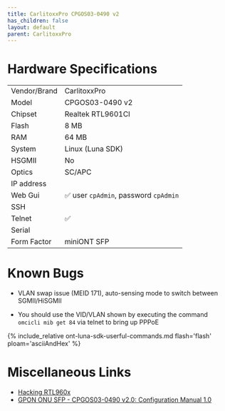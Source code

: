```yaml
---
title: CarlitoxxPro CPGOS03-0490 v2
has_children: false
layout: default
parent: CarlitoxxPro
---
```


# Hardware Specifications

|              |                   |
| ------------ | ----------------- |
| Vendor/Brand | CarlitoxxPro      |
| Model        | CPGOS03-0490 v2   |
| Chipset      | Realtek RTL9601CI |
| Flash        | 8 MB              |
| RAM          | 64 MB             |
| System       | Linux (Luna SDK)  |
| HSGMII       | No                |
| Optics       | SC/APC            |
| IP address   |                   |
| Web Gui      | ✅ user `cpAdmin`, password `cpAdmin`               |
| SSH          |                   |
| Telnet       | ✅                |
| Serial       |                   |
| Form Factor  | miniONT SFP       |

# Known Bugs

- VLAN swap issue (MEID 171), auto-sensing mode to switch between SGMII/HiSGMII

- You should use the VID/VLAN shown by executing the command `omcicli mib get 84` via telnet to bring up PPPoE

{% include_relative ont-luna-sdk-userful-commands.md flash='flash' ploam='asciiAndHex' %}


# Miscellaneous Links

- [Hacking RTL960x](https://github.com/Anime4000/RTL960x)
- [GPON ONU SFP - CPGOS03-0490 v2.0: Configuration Manual 1.0](https://wiki.rockstable.it/FTTH?action=AttachFile&do=get&target=CPGOS03-0490v2_Configuration-Manual.pdf)

